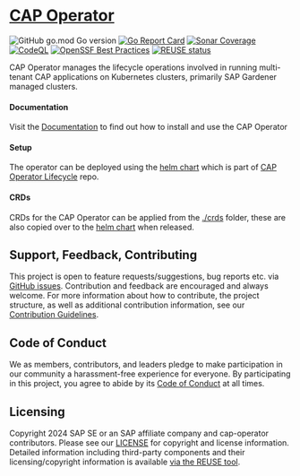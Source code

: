 # [CAP Operator](https://sap.github.io/cap-operator/)
![GitHub go.mod Go version](https://img.shields.io/github/go-mod/go-version/SAP/cap-operator)
[![Go Report Card](https://goreportcard.com/badge/github.com/sap/cap-operator)](https://goreportcard.com/report/github.com/sap/cap-operator)
[![Sonar Coverage](https://sonarcloud.io/api/project_badges/measure?project=SAP_cap-operator&metric=coverage)](https://sonarcloud.io/summary/overall?id=SAP_cap-operator)
[![CodeQL](https://github.com/SAP/cap-operator/actions/workflows/github-code-scanning/codeql/badge.svg)](https://github.com/SAP/cap-operator/actions/workflows/github-code-scanning/codeql)
[![OpenSSF Best Practices](https://www.bestpractices.dev/projects/7803/badge)](https://www.bestpractices.dev/projects/7803)
[![REUSE status](https://api.reuse.software/badge/github.com/SAP/cap-operator)](https://api.reuse.software/info/github.com/SAP/cap-operator)

CAP Operator manages the lifecycle operations involved in running multi-tenant CAP applications on Kubernetes clusters, primarily SAP Gardener managed clusters.

#### Documentation
Visit the [Documentation](https://sap.github.io/cap-operator/docs) to find out how to install and use the CAP Operator

#### Setup
The operator can be deployed using the [helm chart](https://github.com/sap/cap-operator-lifecycle/tree/main/chart) which is part of [CAP Operator Lifecycle](https://github.com/sap/cap-operator-lifecycle) repo.

#### CRDs
CRDs for the CAP Operator can be applied from the [./crds](./crds) folder, these are also copied over to the [helm chart](https://github.com/sap/cap-operator-lifecycle/tree/main/chart) when released.


## Support, Feedback, Contributing

This project is open to feature requests/suggestions, bug reports etc. via [GitHub issues](https://github.com/SAP/cap-operator/issues). Contribution and feedback are encouraged and always welcome. For more information about how to contribute, the project structure, as well as additional contribution information, see our [Contribution Guidelines](CONTRIBUTING.md).

## Code of Conduct

We as members, contributors, and leaders pledge to make participation in our community a harassment-free experience for everyone. By participating in this project, you agree to abide by its [Code of Conduct](https://github.com/SAP/.github/blob/main/CODE_OF_CONDUCT.md) at all times.

## Licensing

Copyright 2024 SAP SE or an SAP affiliate company and cap-operator contributors. Please see our [LICENSE](LICENSE) for copyright and license information. Detailed information including third-party components and their licensing/copyright information is available [via the REUSE tool](https://api.reuse.software/info/github.com/SAP/cap-operator).
